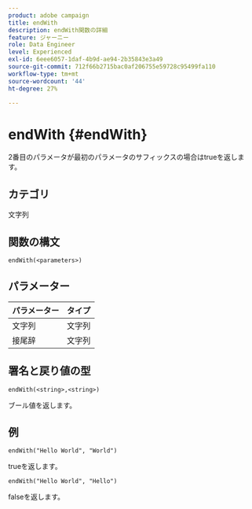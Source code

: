 ```yaml
---
product: adobe campaign
title: endWith
description: endWith関数の詳細
feature: ジャーニー
role: Data Engineer
level: Experienced
exl-id: 6eee6057-1daf-4b9d-ae94-2b35843e3a49
source-git-commit: 712f66b2715bac0af206755e59728c95499fa110
workflow-type: tm+mt
source-wordcount: '44'
ht-degree: 27%

---
```


# endWith {#endWith}

2番目のパラメータが最初のパラメータのサフィックスの場合はtrueを返します。

## カテゴリ

文字列

## 関数の構文

`endWith(<parameters>)`

## パラメーター

| パラメーター | タイプ |
|-----------|------------------|
| 文字列 | 文字列 |
| 接尾辞 | 文字列 |

## 署名と戻り値の型

`endWith(<string>,<string>)`

ブール値を返します。

## 例

`endWith("Hello World", "World")`

trueを返します。

`endWith("Hello World", "Hello")`

falseを返します。
